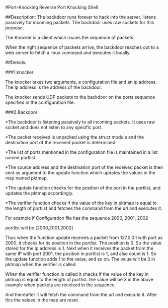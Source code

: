 #Port-Knocking
Reverse Port Knocking Shell

##Description:
The backdoor runs forever to hack into the server, listens passively for incoming packets. 
The backdoor uses raw sockets for this purpose.

The Knocker is a client which issues the sequence of packets.

When the right sequence of packets arrive, the backdoor reaches out to a web server to fetch a linux command and executes it locally.

##Details:

###1.knocker

The knocker takes two arguments, a configuration file and an ip address. The Ip address is the address of the backdoor.

The knocker sends UDP packets to the backdoor on the ports sequence specified in the configuration file.

###2.Backdoor

*The backdoor is listening passively to all incoming packets. It uses raw socket and does not listen to any specific port. 

*The packet received is unpacked using the struct module and the destination port of the received packet is determined.

*The list of ports mentioned in the configuration file is maintained in a list named portlist.

*The source address and the destination port of the received packet is then sent as argument to the update function which updates the values in the map named pktmap.

*The update function checks for the position of the port in the portlist, and updates the pktmap accordingly.

*The verifier function checks if the value of the key in pktmap is equal to the length of portlist and fetches the command from the url and executes it.


For example if Configuration file has the sequence 2000, 2001, 2002

portlist will be [2000,2001,2002]

Thus when the function update receives a packet from 127.0.0.1 with port as 2000, it checks for its position in the portlist.
The position is 0. So the value stored for the Ip address is 1.
Next when it receives the packet from the same IP with port 2001, the position in portlist is 1, 
and also count is 1. So the update function adds 1 to the value, 
and so on.
The value will be 3 in pktmap when the verifier is called.

When the verifier function is called it checks if the value of the key in pktmap is equal to the length of portlist.
the value will be 3 in the above example when packets are received in the sequence.

And thereafter it will fetch the command from the url and execute it.
After this the values in the map are reset.


